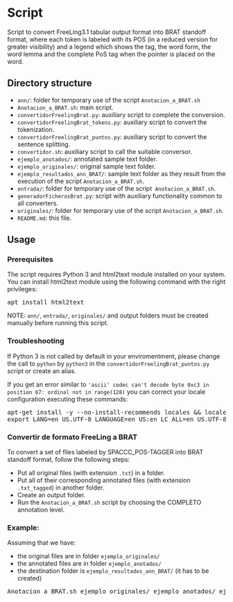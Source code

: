 # Script

Script to convert FreeLing3.1 tabular output format into BRAT standoff format, where each token is labeled with 
its POS (in a reduced version for greater visibility) and a legend which shows the tag, the word form, the word 
lemma and the complete PoS tag when the pointer is placed on the word.


## Directory structure

* `ann/`: folder for temporary use of the script `Anotacion_a_BRAT.sh`
* `Anotacion_a_BRAT.sh`: main script.
* `convertidorFreelingBrat.py`: auxiliary script to complete the conversion.
* `convertidorFreelingBrat_tokens.py`: auxiliary script to convert the tokenization.
* `convertidorFreelingBrat_puntos.py`: auxiliary script to convert the sentence splitting. 
* `convertidor.sh`: auxiliary script to call the suitable conversor.
* `ejemplo_anotados/`: annotated sample text folder.
* `ejemplo_originales/`: original sample text folder. 
* `ejemplo_resultados_ann_BRAT/`: sample text folder as they result from the execution of the script `Anotacion_a_BRAT.sh`.
* `entrada/`: folder for temporary use of the script` Anotacion_a_BRAT.sh`.
* `generadorFicherosBrat.py`: script with auxiliary functionality common to all converters.
* `originales/`: folder for temporary use of the script `Anotacion_a_BRAT.sh`.
* `README.md`: this file.


## Usage

### Prerequisites

The script requires Python 3 and html2text module installed on your system. You can install html2text module using the following command 
with the right privileges:

<pre>
apt install html2text
</pre>

NOTE: `ann/`, `entrada/`, `originales/` and output folders must be created manually before running this script.


### Troubleshooting

If Python 3 is not called by default in your enviromentment, please change the call to `python` by `python3` in the 
`convertidorFreelingBrat_puntos.py` script or create an alias.

If you get an error similar to `'ascii' codec can't decode byte 0xc3 in position 67: ordinal not in range(128)` you can correct
your locale configuration executing these commands:

<pre>
apt-get install -y --no-install-recommends locales && locale-gen en_US.UTF-8
export LANG=en_US.UTF-8 LANGUAGE=en_US:en LC_ALL=en_US.UTF-8
</pre>


### Convertir de formato FreeLing a BRAT

To convert a set of files labeled by SPACCC_POS-TAGGER into BRAT standoff format, follow the following steps:
* Put all original files (with extension `.txt`) in a folder.
* Put all of their corresponding annotated files (with extension `.txt_tagged`) in another folder.
* Create an output folder.
* Run the `Anotacion_a_BRAT.sh` script by choosing the COMPLETO annotation level.

### Example:

Assuming that we have:
- the original files are in folder `ejemplo_originales/`
- the annotated files are in folder `ejemplo_anotados/`
- the destination folder is `ejemplo_resultados_ann_BRAT/` (it has to be created)

<pre>
Anotacion_a_BRAT.sh ejemplo_originales/ ejemplo_anotados/ ejemplo_resultados_ann_BRAT/ COMPLETO 
</pre>

